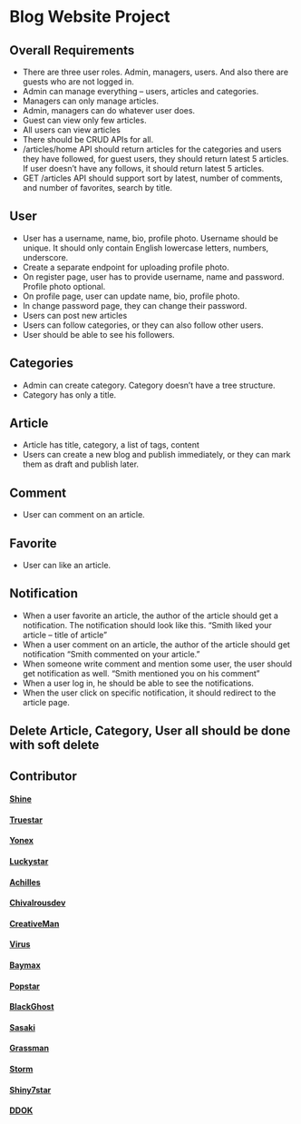 # Blog Website Project

## Overall Requirements

- There are three user roles. Admin, managers, users. And also there are guests who are not logged in.
- Admin can manage everything – users, articles and categories.
- Managers can only manage articles.
- Admin, managers can do whatever user does.
- Guest can view only few articles.
- All users can view articles
- There should be CRUD APIs for all.
- /articles/home API should return articles for the categories and users they have followed, for guest users, they should return latest 5 articles. If user doesn’t have any follows, it should return latest 5 articles.
- GET /articles API should support sort by latest, number of comments, and number of favorites, search by title.

## User

- User has a username, name, bio, profile photo. Username should be unique. It should only contain English lowercase letters, numbers, underscore.
- Create a separate endpoint for uploading profile photo.
- On register page, user has to provide username, name and password. Profile photo optional.
- On profile page, user can update name, bio, profile photo.
- In change password page, they can change their password.
- Users can post new articles
- Users can follow categories, or they can also follow other users.
- User should be able to see his followers.

## Categories

- Admin can create category. Category doesn’t have a tree structure.
- Category has only a title.

## Article

- Article has title, category, a list of tags, content
- Users can create a new blog and publish immediately, or they can mark them as draft and publish later.

## Comment

- User can comment on an article.

## Favorite

- User can like an article.

## Notification

- When a user favorite an article, the author of the article should get a notification. The notification should look like this. “Smith liked your article – title of article”
- When a user comment on an article, the author of the article should get notification “Smith commented on your article.”
- When someone write comment and mention some user, the user should get notification as well. “Smith mentioned you on his comment”
- When a user log in, he should be able to see the notifications.
- When the user click on specific notification, it should redirect to the article page.

## Delete Article, Category, User all should be done with soft delete

## Contributor

#### [Shine](https://github.com/shinevue)
#### [Truestar](https://github.com/Luis96920)
#### [Yonex](https://github.com/mcyandex)
#### [Luckystar](https://github.com/techietrend)
#### [Achilles](https://github.com/oleh1010)
#### [Chivalrousdev](https://github.com/chivalrousdev)
#### [CreativeMan](https://github.com/creative2113)
#### [Virus](https://github.com/gitMan-stack)
#### [Baymax](https://github.com/techietrend)
#### [Popstar](https://github.com/popstar7)
#### [BlackGhost](https://github.com/blackghost2693)
#### [Sasaki](https://github.com/Johnhvy)
#### [Grassman](https://github.com/grasshousedev)
#### [Storm](https://github.com/felipedev418)
#### [Shiny7star](https://github.com/shiny7star)
#### [DDOK](https://github.com/appleseed619)
